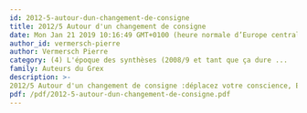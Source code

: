 ```yaml
---
id: 2012-5-autour-dun-changement-de-consigne
title: 2012/5 Autour d'un changement de consigne
date: Mon Jan 21 2019 10:16:49 GMT+0100 (heure normale d’Europe centrale)
author_id: vermersch-pierre
author: Vermersch Pierre
category: (4) L'époque des synthèses (2008/9 et tant que ça dure ...
family: Auteurs du Grex
description: >-
2012/5 Autour d'un changement de consigne :déplacez votre conscience, Expliciter 96, 28-42 
pdf: /pdf/2012-5-autour-dun-changement-de-consigne.pdf
---
```

